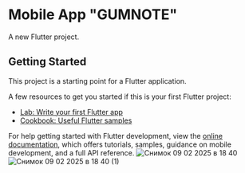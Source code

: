 # Mobile App "GUMNOTE"

A new Flutter project.

## Getting Started

This project is a starting point for a Flutter application.

A few resources to get you started if this is your first Flutter project:

- [Lab: Write your first Flutter app](https://docs.flutter.dev/get-started/codelab)
- [Cookbook: Useful Flutter samples](https://docs.flutter.dev/cookbook)

For help getting started with Flutter development, view the
[online documentation](https://docs.flutter.dev/), which offers tutorials,
samples, guidance on mobile development, and a full API reference.
![Снимок 09 02 2025 в 18 40](https://github.com/user-attachments/assets/52ec381c-8bc5-4ac1-9b6e-ec45190340e7)
![Снимок 09 02 2025 в 18 40 (1)](https://github.com/user-attachments/assets/a6d694da-e51b-4942-b1c5-d92d75bdfaa6)

